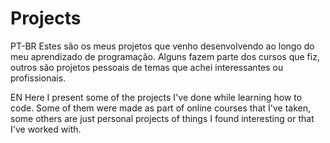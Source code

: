 # Projects

PT-BR
Estes são os meus projetos que venho desenvolvendo ao longo do meu aprendizado de programação. Alguns fazem parte dos cursos que fiz, outros são projetos pessoais de temas que achei interessantes ou profissionais.

EN
Here I present some of the projects I've done while learning how to code. Some of them were made as part of online courses that I've taken, some others are just personal projects of things I found interesting or that I've worked with. 
